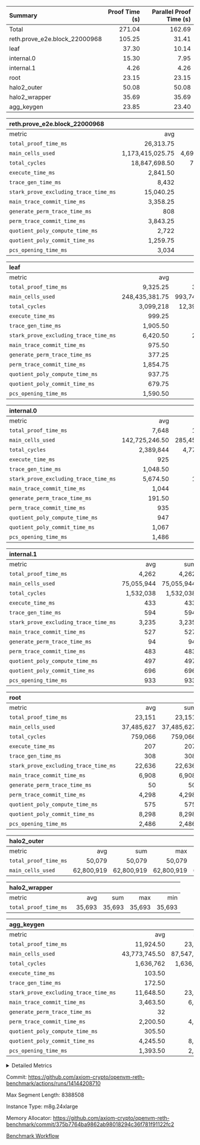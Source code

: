 | Summary | Proof Time (s) | Parallel Proof Time (s) |
|:---|---:|---:|
| Total |  271.04 |  162.69 |
| reth.prove_e2e.block_22000968 |  105.25 |  31.41 |
| leaf |  37.30 |  10.14 |
| internal.0 |  15.30 |  7.95 |
| internal.1 |  4.26 |  4.26 |
| root |  23.15 |  23.15 |
| halo2_outer |  50.08 |  50.08 |
| halo2_wrapper |  35.69 |  35.69 |
| agg_keygen |  23.85 |  23.40 |


| reth.prove_e2e.block_22000968 |||||
|:---|---:|---:|---:|---:|
|metric|avg|sum|max|min|
| `total_proof_time_ms ` |  26,313.75 |  105,255 |  31,414 |  20,748 |
| `main_cells_used     ` |  1,173,415,025.75 |  4,693,660,103 |  1,497,670,886 |  995,245,427 |
| `total_cycles        ` |  18,847,698.50 |  75,390,794 |  22,562,390 |  10,008,242 |
| `execute_time_ms     ` |  2,841.50 |  11,366 |  4,120 |  1,526 |
| `trace_gen_time_ms   ` |  8,432 |  33,728 |  9,633 |  5,927 |
| `stark_prove_excluding_trace_time_ms` |  15,040.25 |  60,161 |  17,661 |  13,295 |
| `main_trace_commit_time_ms` |  3,358.25 |  13,433 |  3,877 |  2,849 |
| `generate_perm_trace_time_ms` |  808 |  3,232 |  956 |  553 |
| `perm_trace_commit_time_ms` |  3,843.25 |  15,373 |  4,643 |  2,772 |
| `quotient_poly_compute_time_ms` |  2,722 |  10,888 |  3,275 |  2,102 |
| `quotient_poly_commit_time_ms` |  1,259.75 |  5,039 |  1,435 |  854 |
| `pcs_opening_time_ms ` |  3,034 |  12,136 |  3,494 |  2,109 |

| leaf |||||
|:---|---:|---:|---:|---:|
|metric|avg|sum|max|min|
| `total_proof_time_ms ` |  9,325.25 |  37,301 |  10,141 |  7,213 |
| `main_cells_used     ` |  248,435,381.75 |  993,741,527 |  275,239,808 |  192,471,892 |
| `total_cycles        ` |  3,099,218 |  12,396,872 |  3,379,740 |  2,560,853 |
| `execute_time_ms     ` |  999.25 |  3,997 |  1,091 |  820 |
| `trace_gen_time_ms   ` |  1,905.50 |  7,622 |  2,099 |  1,560 |
| `stark_prove_excluding_trace_time_ms` |  6,420.50 |  25,682 |  6,983 |  4,833 |
| `main_trace_commit_time_ms` |  975.50 |  3,902 |  1,051 |  766 |
| `generate_perm_trace_time_ms` |  377.25 |  1,509 |  413 |  281 |
| `perm_trace_commit_time_ms` |  1,854.75 |  7,419 |  2,027 |  1,364 |
| `quotient_poly_compute_time_ms` |  937.75 |  3,751 |  1,017 |  720 |
| `quotient_poly_commit_time_ms` |  679.75 |  2,719 |  741 |  509 |
| `pcs_opening_time_ms ` |  1,590.50 |  6,362 |  1,738 |  1,189 |

| internal.0 |||||
|:---|---:|---:|---:|---:|
|metric|avg|sum|max|min|
| `total_proof_time_ms ` |  7,648 |  15,296 |  7,950 |  7,346 |
| `main_cells_used     ` |  142,725,246.50 |  285,450,493 |  143,363,735 |  142,086,758 |
| `total_cycles        ` |  2,389,844 |  4,779,688 |  2,397,819 |  2,381,869 |
| `execute_time_ms     ` |  925 |  1,850 |  936 |  914 |
| `trace_gen_time_ms   ` |  1,048.50 |  2,097 |  1,050 |  1,047 |
| `stark_prove_excluding_trace_time_ms` |  5,674.50 |  11,349 |  5,967 |  5,382 |
| `main_trace_commit_time_ms` |  1,044 |  2,088 |  1,146 |  942 |
| `generate_perm_trace_time_ms` |  191.50 |  383 |  207 |  176 |
| `perm_trace_commit_time_ms` |  935 |  1,870 |  991 |  879 |
| `quotient_poly_compute_time_ms` |  947 |  1,894 |  1,016 |  878 |
| `quotient_poly_commit_time_ms` |  1,067 |  2,134 |  1,107 |  1,027 |
| `pcs_opening_time_ms ` |  1,486 |  2,972 |  1,496 |  1,476 |

| internal.1 |||||
|:---|---:|---:|---:|---:|
|metric|avg|sum|max|min|
| `total_proof_time_ms ` |  4,262 |  4,262 |  4,262 |  4,262 |
| `main_cells_used     ` |  75,055,944 |  75,055,944 |  75,055,944 |  75,055,944 |
| `total_cycles        ` |  1,532,038 |  1,532,038 |  1,532,038 |  1,532,038 |
| `execute_time_ms     ` |  433 |  433 |  433 |  433 |
| `trace_gen_time_ms   ` |  594 |  594 |  594 |  594 |
| `stark_prove_excluding_trace_time_ms` |  3,235 |  3,235 |  3,235 |  3,235 |
| `main_trace_commit_time_ms` |  527 |  527 |  527 |  527 |
| `generate_perm_trace_time_ms` |  94 |  94 |  94 |  94 |
| `perm_trace_commit_time_ms` |  483 |  483 |  483 |  483 |
| `quotient_poly_compute_time_ms` |  497 |  497 |  497 |  497 |
| `quotient_poly_commit_time_ms` |  696 |  696 |  696 |  696 |
| `pcs_opening_time_ms ` |  933 |  933 |  933 |  933 |

| root |||||
|:---|---:|---:|---:|---:|
|metric|avg|sum|max|min|
| `total_proof_time_ms ` |  23,151 |  23,151 |  23,151 |  23,151 |
| `main_cells_used     ` |  37,485,627 |  37,485,627 |  37,485,627 |  37,485,627 |
| `total_cycles        ` |  759,066 |  759,066 |  759,066 |  759,066 |
| `execute_time_ms     ` |  207 |  207 |  207 |  207 |
| `trace_gen_time_ms   ` |  308 |  308 |  308 |  308 |
| `stark_prove_excluding_trace_time_ms` |  22,636 |  22,636 |  22,636 |  22,636 |
| `main_trace_commit_time_ms` |  6,908 |  6,908 |  6,908 |  6,908 |
| `generate_perm_trace_time_ms` |  50 |  50 |  50 |  50 |
| `perm_trace_commit_time_ms` |  4,298 |  4,298 |  4,298 |  4,298 |
| `quotient_poly_compute_time_ms` |  575 |  575 |  575 |  575 |
| `quotient_poly_commit_time_ms` |  8,298 |  8,298 |  8,298 |  8,298 |
| `pcs_opening_time_ms ` |  2,486 |  2,486 |  2,486 |  2,486 |

| halo2_outer |||||
|:---|---:|---:|---:|---:|
|metric|avg|sum|max|min|
| `total_proof_time_ms ` |  50,079 |  50,079 |  50,079 |  50,079 |
| `main_cells_used     ` |  62,800,919 |  62,800,919 |  62,800,919 |  62,800,919 |

| halo2_wrapper |||||
|:---|---:|---:|---:|---:|
|metric|avg|sum|max|min|
| `total_proof_time_ms ` |  35,693 |  35,693 |  35,693 |  35,693 |

| agg_keygen |||||
|:---|---:|---:|---:|---:|
|metric|avg|sum|max|min|
| `total_proof_time_ms ` |  11,924.50 |  23,849 |  23,400 |  449 |
| `main_cells_used     ` |  43,773,745.50 |  87,547,491 |  86,881,575 |  665,916 |
| `total_cycles        ` |  1,636,762 |  1,636,762 |  1,636,762 |  1,636,762 |
| `execute_time_ms     ` |  103.50 |  207 |  207 |  0 |
| `trace_gen_time_ms   ` |  172.50 |  345 |  318 |  27 |
| `stark_prove_excluding_trace_time_ms` |  11,648.50 |  23,297 |  22,875 |  422 |
| `main_trace_commit_time_ms` |  3,463.50 |  6,927 |  6,876 |  51 |
| `generate_perm_trace_time_ms` |  32 |  64 |  51 |  13 |
| `perm_trace_commit_time_ms` |  2,200.50 |  4,401 |  4,352 |  49 |
| `quotient_poly_compute_time_ms` |  305.50 |  611 |  581 |  30 |
| `quotient_poly_commit_time_ms` |  4,245.50 |  8,491 |  8,428 |  63 |
| `pcs_opening_time_ms ` |  1,393.50 |  2,787 |  2,574 |  213 |



<details>
<summary>Detailed Metrics</summary>

| air_name | block_number | quotient_deg | interactions | constraints |
| --- | --- | --- | --- | --- |
| AccessAdapterAir<16> | 22000968 | 2 | 5 | 12 | 
| AccessAdapterAir<2> | 22000968 | 2 | 5 | 12 | 
| AccessAdapterAir<32> | 22000968 | 2 | 5 | 12 | 
| AccessAdapterAir<4> | 22000968 | 2 | 5 | 12 | 
| AccessAdapterAir<8> | 22000968 | 2 | 5 | 12 | 
| BitwiseOperationLookupAir<8> | 22000968 | 2 | 2 | 4 | 
| KeccakVmAir | 22000968 | 2 | 321 | 4,513 | 
| MemoryMerkleAir<8> | 22000968 | 2 | 4 | 39 | 
| PersistentBoundaryAir<8> | 22000968 | 2 | 3 | 7 | 
| PhantomAir | 22000968 | 2 | 3 | 5 | 
| Poseidon2PeripheryAir<BabyBearParameters>, 1> | 22000968 | 2 | 1 | 286 | 
| ProgramAir | 22000968 | 1 | 1 | 4 | 
| RangeTupleCheckerAir<2> | 22000968 | 1 | 1 | 4 | 
| Rv32HintStoreAir | 22000968 | 2 | 18 | 28 | 
| Sha256VmAir | 22000968 | 2 | 50 | 663 | 
| VariableRangeCheckerAir | 22000968 | 1 | 1 | 4 | 
| VmAirWrapper<Rv32BaseAluAdapterAir, BaseAluCoreAir<4, 8> | 22000968 | 2 | 20 | 37 | 
| VmAirWrapper<Rv32BaseAluAdapterAir, LessThanCoreAir<4, 8> | 22000968 | 2 | 18 | 40 | 
| VmAirWrapper<Rv32BaseAluAdapterAir, ShiftCoreAir<4, 8> | 22000968 | 2 | 24 | 91 | 
| VmAirWrapper<Rv32BranchAdapterAir, BranchEqualCoreAir<4> | 22000968 | 2 | 11 | 20 | 
| VmAirWrapper<Rv32BranchAdapterAir, BranchLessThanCoreAir<4, 8> | 22000968 | 2 | 13 | 35 | 
| VmAirWrapper<Rv32CondRdWriteAdapterAir, Rv32JalLuiCoreAir> | 22000968 | 2 | 10 | 18 | 
| VmAirWrapper<Rv32HeapAdapterAir<2, 32, 32>, BaseAluCoreAir<32, 8> | 22000968 | 2 | 61 | 126 | 
| VmAirWrapper<Rv32HeapAdapterAir<2, 32, 32>, LessThanCoreAir<32, 8> | 22000968 | 2 | 31 | 129 | 
| VmAirWrapper<Rv32HeapAdapterAir<2, 32, 32>, MultiplicationCoreAir<32, 8> | 22000968 | 2 | 61 | 57 | 
| VmAirWrapper<Rv32HeapAdapterAir<2, 32, 32>, ShiftCoreAir<32, 8> | 22000968 | 2 | 79 | 2,161 | 
| VmAirWrapper<Rv32HeapBranchAdapterAir<2, 32>, BranchEqualCoreAir<32> | 22000968 | 2 | 20 | 55 | 
| VmAirWrapper<Rv32HeapBranchAdapterAir<2, 32>, BranchLessThanCoreAir<32, 8> | 22000968 | 2 | 22 | 126 | 
| VmAirWrapper<Rv32IsEqualModAdapterAir<2, 1, 32, 32>, ModularIsEqualCoreAir<32, 4, 8> | 22000968 | 2 | 25 | 225 | 
| VmAirWrapper<Rv32IsEqualModAdapterAir<2, 3, 16, 48>, ModularIsEqualCoreAir<48, 4, 8> | 22000968 | 2 | 41 | 333 | 
| VmAirWrapper<Rv32JalrAdapterAir, Rv32JalrCoreAir> | 22000968 | 2 | 16 | 20 | 
| VmAirWrapper<Rv32LoadStoreAdapterAir, LoadSignExtendCoreAir<4, 8> | 22000968 | 2 | 18 | 33 | 
| VmAirWrapper<Rv32LoadStoreAdapterAir, LoadStoreCoreAir<4> | 22000968 | 2 | 17 | 40 | 
| VmAirWrapper<Rv32MultAdapterAir, DivRemCoreAir<4, 8> | 22000968 | 2 | 25 | 84 | 
| VmAirWrapper<Rv32MultAdapterAir, MulHCoreAir<4, 8> | 22000968 | 2 | 24 | 31 | 
| VmAirWrapper<Rv32MultAdapterAir, MultiplicationCoreAir<4, 8> | 22000968 | 2 | 19 | 19 | 
| VmAirWrapper<Rv32RdWriteAdapterAir, Rv32AuipcCoreAir> | 22000968 | 2 | 12 | 14 | 
| VmAirWrapper<Rv32VecHeapAdapterAir<1, 2, 2, 32, 32>, FieldExpressionCoreAir> | 22000968 | 2 | 415 | 480 | 
| VmAirWrapper<Rv32VecHeapAdapterAir<1, 6, 6, 16, 16>, FieldExpressionCoreAir> | 22000968 | 2 | 832 | 921 | 
| VmAirWrapper<Rv32VecHeapAdapterAir<2, 1, 1, 32, 32>, FieldExpressionCoreAir> | 22000968 | 2 | 158 | 190 | 
| VmAirWrapper<Rv32VecHeapAdapterAir<2, 2, 2, 32, 32>, FieldExpressionCoreAir> | 22000968 | 2 | 428 | 457 | 
| VmAirWrapper<Rv32VecHeapAdapterAir<2, 3, 3, 16, 16>, FieldExpressionCoreAir> | 22000968 | 2 | 246 | 288 | 
| VmAirWrapper<Rv32VecHeapAdapterAir<2, 6, 6, 16, 16>, FieldExpressionCoreAir> | 22000968 | 2 | 668 | 701 | 
| VmConnectorAir | 22000968 | 2 | 5 | 11 | 

| block_number | execute_time_ms |
| --- | --- |
| 22000968 | 214 | 

| group | air_name | block_number | rows | quotient_deg | prep_cols | perm_cols | main_cols | interactions | constraints | cells |
| --- | --- | --- | --- | --- | --- | --- | --- | --- | --- | --- |
| agg_keygen | AccessAdapterAir<16> | 22000968 |  | 2 |  |  |  | 5 | 12 |  | 
| agg_keygen | AccessAdapterAir<2> | 22000968 | 524,288 | 8 |  | 16 | 11 | 5 | 12 | 14,155,776 | 
| agg_keygen | AccessAdapterAir<32> | 22000968 |  | 2 |  |  |  | 5 | 12 |  | 
| agg_keygen | AccessAdapterAir<4> | 22000968 | 262,144 | 8 |  | 16 | 13 | 5 | 12 | 7,602,176 | 
| agg_keygen | AccessAdapterAir<8> | 22000968 | 8,192 | 8 |  | 16 | 17 | 5 | 12 | 270,336 | 
| agg_keygen | BitwiseOperationLookupAir<8> | 22000968 |  | 2 |  |  |  | 2 | 4 |  | 
| agg_keygen | FriReducedOpeningAir | 22000968 | 524,288 | 8 |  | 84 | 27 | 39 | 71 | 58,195,968 | 
| agg_keygen | JalRangeCheckAir | 22000968 | 65,536 | 8 |  | 28 | 12 | 9 | 14 | 2,621,440 | 
| agg_keygen | MemoryMerkleAir<8> | 22000968 |  | 2 |  |  |  | 4 | 39 |  | 
| agg_keygen | NativePoseidon2Air<BabyBearParameters>, 1> | 22000968 | 65,536 | 8 |  | 312 | 398 | 136 | 572 | 46,530,560 | 
| agg_keygen | PersistentBoundaryAir<8> | 22000968 |  | 2 |  |  |  | 3 | 7 |  | 
| agg_keygen | PhantomAir | 22000968 | 32,768 | 4 |  | 12 | 6 | 3 | 5 | 589,824 | 
| agg_keygen | Poseidon2PeripheryAir<BabyBearParameters>, 1> | 22000968 |  | 2 |  |  |  | 1 | 286 |  | 
| agg_keygen | ProgramAir | 22000968 | 131,072 | 1 |  | 8 | 10 | 1 | 4 | 2,359,296 | 
| agg_keygen | RangeTupleCheckerAir<2> | 22000968 |  | 1 |  |  |  | 1 | 4 |  | 
| agg_keygen | Rv32HintStoreAir | 22000968 |  | 2 |  |  |  | 18 | 28 |  | 
| agg_keygen | VariableRangeCheckerAir | 22000968 | 262,144 | 1 | 2 | 8 | 1 | 1 | 4 | 2,359,296 | 
| agg_keygen | VmAirWrapper<AluNativeAdapterAir, FieldArithmeticCoreAir> | 22000968 | 1,048,576 | 8 |  | 36 | 29 | 15 | 27 | 68,157,440 | 
| agg_keygen | VmAirWrapper<BranchNativeAdapterAir, BranchEqualCoreAir<1> | 22000968 | 262,144 | 8 |  | 28 | 23 | 11 | 25 | 13,369,344 | 
| agg_keygen | VmAirWrapper<NativeAdapterAir<2, 0>, PublicValuesCoreAir> | 22000968 | 64 | 8 |  | 28 | 27 | 11 | 30 | 3,520 | 
| agg_keygen | VmAirWrapper<NativeLoadStoreAdapterAir<1>, NativeLoadStoreCoreAir<1> | 22000968 | 524,288 | 8 |  | 40 | 21 | 15 | 20 | 31,981,568 | 
| agg_keygen | VmAirWrapper<NativeLoadStoreAdapterAir<4>, NativeLoadStoreCoreAir<4> | 22000968 | 131,072 | 8 |  | 40 | 27 | 15 | 20 | 8,781,824 | 
| agg_keygen | VmAirWrapper<NativeVectorizedAdapterAir<4>, FieldExtensionCoreAir> | 22000968 | 131,072 | 8 |  | 36 | 38 | 15 | 27 | 9,699,328 | 
| agg_keygen | VmAirWrapper<Rv32BaseAluAdapterAir, BaseAluCoreAir<4, 8> | 22000968 |  | 2 |  |  |  | 20 | 37 |  | 
| agg_keygen | VmAirWrapper<Rv32BaseAluAdapterAir, LessThanCoreAir<4, 8> | 22000968 |  | 2 |  |  |  | 18 | 40 |  | 
| agg_keygen | VmAirWrapper<Rv32BaseAluAdapterAir, ShiftCoreAir<4, 8> | 22000968 |  | 2 |  |  |  | 24 | 91 |  | 
| agg_keygen | VmAirWrapper<Rv32BranchAdapterAir, BranchEqualCoreAir<4> | 22000968 |  | 2 |  |  |  | 11 | 20 |  | 
| agg_keygen | VmAirWrapper<Rv32BranchAdapterAir, BranchLessThanCoreAir<4, 8> | 22000968 |  | 2 |  |  |  | 13 | 35 |  | 
| agg_keygen | VmAirWrapper<Rv32CondRdWriteAdapterAir, Rv32JalLuiCoreAir> | 22000968 |  | 2 |  |  |  | 10 | 18 |  | 
| agg_keygen | VmAirWrapper<Rv32JalrAdapterAir, Rv32JalrCoreAir> | 22000968 |  | 2 |  |  |  | 16 | 20 |  | 
| agg_keygen | VmAirWrapper<Rv32LoadStoreAdapterAir, LoadSignExtendCoreAir<4, 8> | 22000968 |  | 2 |  |  |  | 18 | 33 |  | 
| agg_keygen | VmAirWrapper<Rv32LoadStoreAdapterAir, LoadStoreCoreAir<4> | 22000968 |  | 2 |  |  |  | 17 | 40 |  | 
| agg_keygen | VmAirWrapper<Rv32MultAdapterAir, DivRemCoreAir<4, 8> | 22000968 |  | 2 |  |  |  | 25 | 84 |  | 
| agg_keygen | VmAirWrapper<Rv32MultAdapterAir, MulHCoreAir<4, 8> | 22000968 |  | 2 |  |  |  | 24 | 31 |  | 
| agg_keygen | VmAirWrapper<Rv32MultAdapterAir, MultiplicationCoreAir<4, 8> | 22000968 |  | 2 |  |  |  | 19 | 19 |  | 
| agg_keygen | VmAirWrapper<Rv32RdWriteAdapterAir, Rv32AuipcCoreAir> | 22000968 |  | 2 |  |  |  | 12 | 14 |  | 
| agg_keygen | VmConnectorAir | 22000968 | 2 | 8 | 1 | 16 | 5 | 5 | 11 | 42 | 
| agg_keygen | VolatileBoundaryAir | 22000968 | 131,072 | 8 |  | 20 | 12 | 7 | 19 | 4,194,304 | 

| group | air_name | block_number | idx | rows | prep_cols | perm_cols | main_cols | cells |
| --- | --- | --- | --- | --- | --- | --- | --- | --- |
| internal.0 | AccessAdapterAir<2> | 22000968 | 0 | 1,048,576 |  | 12 | 11 | 24,117,248 | 
| internal.0 | AccessAdapterAir<2> | 22000968 | 1 | 524,288 |  | 12 | 11 | 12,058,624 | 
| internal.0 | AccessAdapterAir<4> | 22000968 | 0 | 262,144 |  | 12 | 13 | 6,553,600 | 
| internal.0 | AccessAdapterAir<4> | 22000968 | 1 | 262,144 |  | 12 | 13 | 6,553,600 | 
| internal.0 | AccessAdapterAir<8> | 22000968 | 0 | 8,192 |  | 12 | 17 | 237,568 | 
| internal.0 | AccessAdapterAir<8> | 22000968 | 1 | 8,192 |  | 12 | 17 | 237,568 | 
| internal.0 | FriReducedOpeningAir | 22000968 | 0 | 1,048,576 |  | 44 | 27 | 74,448,896 | 
| internal.0 | FriReducedOpeningAir | 22000968 | 1 | 1,048,576 |  | 44 | 27 | 74,448,896 | 
| internal.0 | JalRangeCheckAir | 22000968 | 0 | 131,072 |  | 16 | 12 | 3,670,016 | 
| internal.0 | JalRangeCheckAir | 22000968 | 1 | 131,072 |  | 16 | 12 | 3,670,016 | 
| internal.0 | NativePoseidon2Air<BabyBearParameters>, 1> | 22000968 | 0 | 262,144 |  | 160 | 398 | 146,276,352 | 
| internal.0 | NativePoseidon2Air<BabyBearParameters>, 1> | 22000968 | 1 | 131,072 |  | 160 | 398 | 73,138,176 | 
| internal.0 | PhantomAir | 22000968 | 0 | 65,536 |  | 8 | 6 | 917,504 | 
| internal.0 | PhantomAir | 22000968 | 1 | 65,536 |  | 8 | 6 | 917,504 | 
| internal.0 | ProgramAir | 22000968 | 0 | 131,072 |  | 8 | 10 | 2,359,296 | 
| internal.0 | ProgramAir | 22000968 | 1 | 131,072 |  | 8 | 10 | 2,359,296 | 
| internal.0 | VariableRangeCheckerAir | 22000968 | 0 | 262,144 | 2 | 8 | 1 | 2,359,296 | 
| internal.0 | VariableRangeCheckerAir | 22000968 | 1 | 262,144 | 2 | 8 | 1 | 2,359,296 | 
| internal.0 | VmAirWrapper<AluNativeAdapterAir, FieldArithmeticCoreAir> | 22000968 | 0 | 2,097,152 |  | 20 | 29 | 102,760,448 | 
| internal.0 | VmAirWrapper<AluNativeAdapterAir, FieldArithmeticCoreAir> | 22000968 | 1 | 2,097,152 |  | 20 | 29 | 102,760,448 | 
| internal.0 | VmAirWrapper<BranchNativeAdapterAir, BranchEqualCoreAir<1> | 22000968 | 0 | 262,144 |  | 16 | 23 | 10,223,616 | 
| internal.0 | VmAirWrapper<BranchNativeAdapterAir, BranchEqualCoreAir<1> | 22000968 | 1 | 262,144 |  | 16 | 23 | 10,223,616 | 
| internal.0 | VmAirWrapper<NativeAdapterAir<2, 0>, PublicValuesCoreAir> | 22000968 | 0 | 64 |  | 16 | 23 | 2,496 | 
| internal.0 | VmAirWrapper<NativeAdapterAir<2, 0>, PublicValuesCoreAir> | 22000968 | 1 | 64 |  | 16 | 23 | 2,496 | 
| internal.0 | VmAirWrapper<NativeLoadStoreAdapterAir<1>, NativeLoadStoreCoreAir<1> | 22000968 | 0 | 524,288 |  | 24 | 21 | 23,592,960 | 
| internal.0 | VmAirWrapper<NativeLoadStoreAdapterAir<1>, NativeLoadStoreCoreAir<1> | 22000968 | 1 | 524,288 |  | 24 | 21 | 23,592,960 | 
| internal.0 | VmAirWrapper<NativeLoadStoreAdapterAir<4>, NativeLoadStoreCoreAir<4> | 22000968 | 0 | 262,144 |  | 24 | 27 | 13,369,344 | 
| internal.0 | VmAirWrapper<NativeLoadStoreAdapterAir<4>, NativeLoadStoreCoreAir<4> | 22000968 | 1 | 262,144 |  | 24 | 27 | 13,369,344 | 
| internal.0 | VmAirWrapper<NativeVectorizedAdapterAir<4>, FieldExtensionCoreAir> | 22000968 | 0 | 262,144 |  | 20 | 38 | 15,204,352 | 
| internal.0 | VmAirWrapper<NativeVectorizedAdapterAir<4>, FieldExtensionCoreAir> | 22000968 | 1 | 262,144 |  | 20 | 38 | 15,204,352 | 
| internal.0 | VmConnectorAir | 22000968 | 0 | 2 | 1 | 12 | 5 | 34 | 
| internal.0 | VmConnectorAir | 22000968 | 1 | 2 | 1 | 12 | 5 | 34 | 
| internal.0 | VolatileBoundaryAir | 22000968 | 0 | 262,144 |  | 12 | 12 | 6,291,456 | 
| internal.0 | VolatileBoundaryAir | 22000968 | 1 | 262,144 |  | 12 | 12 | 6,291,456 | 
| internal.1 | AccessAdapterAir<2> | 22000968 | 2 | 524,288 |  | 12 | 11 | 12,058,624 | 
| internal.1 | AccessAdapterAir<4> | 22000968 | 2 | 262,144 |  | 12 | 13 | 6,553,600 | 
| internal.1 | AccessAdapterAir<8> | 22000968 | 2 | 8,192 |  | 12 | 17 | 237,568 | 
| internal.1 | FriReducedOpeningAir | 22000968 | 2 | 262,144 |  | 44 | 27 | 18,612,224 | 
| internal.1 | JalRangeCheckAir | 22000968 | 2 | 65,536 |  | 16 | 12 | 1,835,008 | 
| internal.1 | NativePoseidon2Air<BabyBearParameters>, 1> | 22000968 | 2 | 65,536 |  | 160 | 398 | 36,569,088 | 
| internal.1 | PhantomAir | 22000968 | 2 | 16,384 |  | 8 | 6 | 229,376 | 
| internal.1 | ProgramAir | 22000968 | 2 | 131,072 |  | 8 | 10 | 2,359,296 | 
| internal.1 | VariableRangeCheckerAir | 22000968 | 2 | 262,144 | 2 | 8 | 1 | 2,359,296 | 
| internal.1 | VmAirWrapper<AluNativeAdapterAir, FieldArithmeticCoreAir> | 22000968 | 2 | 1,048,576 |  | 20 | 29 | 51,380,224 | 
| internal.1 | VmAirWrapper<BranchNativeAdapterAir, BranchEqualCoreAir<1> | 22000968 | 2 | 262,144 |  | 16 | 23 | 10,223,616 | 
| internal.1 | VmAirWrapper<NativeAdapterAir<2, 0>, PublicValuesCoreAir> | 22000968 | 2 | 64 |  | 16 | 23 | 2,496 | 
| internal.1 | VmAirWrapper<NativeLoadStoreAdapterAir<1>, NativeLoadStoreCoreAir<1> | 22000968 | 2 | 524,288 |  | 24 | 21 | 23,592,960 | 
| internal.1 | VmAirWrapper<NativeLoadStoreAdapterAir<4>, NativeLoadStoreCoreAir<4> | 22000968 | 2 | 131,072 |  | 24 | 27 | 6,684,672 | 
| internal.1 | VmAirWrapper<NativeVectorizedAdapterAir<4>, FieldExtensionCoreAir> | 22000968 | 2 | 131,072 |  | 20 | 38 | 7,602,176 | 
| internal.1 | VmConnectorAir | 22000968 | 2 | 2 | 1 | 12 | 5 | 34 | 
| internal.1 | VolatileBoundaryAir | 22000968 | 2 | 131,072 |  | 12 | 12 | 3,145,728 | 
| leaf | AccessAdapterAir<2> | 22000968 | 0 | 2,097,152 |  | 16 | 11 | 56,623,104 | 
| leaf | AccessAdapterAir<2> | 22000968 | 1 | 2,097,152 |  | 16 | 11 | 56,623,104 | 
| leaf | AccessAdapterAir<2> | 22000968 | 2 | 2,097,152 |  | 16 | 11 | 56,623,104 | 
| leaf | AccessAdapterAir<2> | 22000968 | 3 | 1,048,576 |  | 16 | 11 | 28,311,552 | 
| leaf | AccessAdapterAir<4> | 22000968 | 0 | 1,048,576 |  | 16 | 13 | 30,408,704 | 
| leaf | AccessAdapterAir<4> | 22000968 | 1 | 1,048,576 |  | 16 | 13 | 30,408,704 | 
| leaf | AccessAdapterAir<4> | 22000968 | 2 | 1,048,576 |  | 16 | 13 | 30,408,704 | 
| leaf | AccessAdapterAir<4> | 22000968 | 3 | 524,288 |  | 16 | 13 | 15,204,352 | 
| leaf | AccessAdapterAir<8> | 22000968 | 0 | 32,768 |  | 16 | 17 | 1,081,344 | 
| leaf | AccessAdapterAir<8> | 22000968 | 1 | 32,768 |  | 16 | 17 | 1,081,344 | 
| leaf | AccessAdapterAir<8> | 22000968 | 2 | 32,768 |  | 16 | 17 | 1,081,344 | 
| leaf | AccessAdapterAir<8> | 22000968 | 3 | 16,384 |  | 16 | 17 | 540,672 | 
| leaf | FriReducedOpeningAir | 22000968 | 0 | 4,194,304 |  | 84 | 27 | 465,567,744 | 
| leaf | FriReducedOpeningAir | 22000968 | 1 | 4,194,304 |  | 84 | 27 | 465,567,744 | 
| leaf | FriReducedOpeningAir | 22000968 | 2 | 4,194,304 |  | 84 | 27 | 465,567,744 | 
| leaf | FriReducedOpeningAir | 22000968 | 3 | 2,097,152 |  | 84 | 27 | 232,783,872 | 
| leaf | JalRangeCheckAir | 22000968 | 0 | 65,536 |  | 28 | 12 | 2,621,440 | 
| leaf | JalRangeCheckAir | 22000968 | 1 | 65,536 |  | 28 | 12 | 2,621,440 | 
| leaf | JalRangeCheckAir | 22000968 | 2 | 65,536 |  | 28 | 12 | 2,621,440 | 
| leaf | JalRangeCheckAir | 22000968 | 3 | 65,536 |  | 28 | 12 | 2,621,440 | 
| leaf | NativePoseidon2Air<BabyBearParameters>, 1> | 22000968 | 0 | 262,144 |  | 312 | 398 | 186,122,240 | 
| leaf | NativePoseidon2Air<BabyBearParameters>, 1> | 22000968 | 1 | 262,144 |  | 312 | 398 | 186,122,240 | 
| leaf | NativePoseidon2Air<BabyBearParameters>, 1> | 22000968 | 2 | 262,144 |  | 312 | 398 | 186,122,240 | 
| leaf | NativePoseidon2Air<BabyBearParameters>, 1> | 22000968 | 3 | 262,144 |  | 312 | 398 | 186,122,240 | 
| leaf | PhantomAir | 22000968 | 0 | 32,768 |  | 12 | 6 | 589,824 | 
| leaf | PhantomAir | 22000968 | 1 | 32,768 |  | 12 | 6 | 589,824 | 
| leaf | PhantomAir | 22000968 | 2 | 32,768 |  | 12 | 6 | 589,824 | 
| leaf | PhantomAir | 22000968 | 3 | 32,768 |  | 12 | 6 | 589,824 | 
| leaf | ProgramAir | 22000968 | 0 | 2,097,152 |  | 8 | 10 | 37,748,736 | 
| leaf | ProgramAir | 22000968 | 1 | 2,097,152 |  | 8 | 10 | 37,748,736 | 
| leaf | ProgramAir | 22000968 | 2 | 2,097,152 |  | 8 | 10 | 37,748,736 | 
| leaf | ProgramAir | 22000968 | 3 | 2,097,152 |  | 8 | 10 | 37,748,736 | 
| leaf | VariableRangeCheckerAir | 22000968 | 0 | 262,144 | 2 | 8 | 1 | 2,359,296 | 
| leaf | VariableRangeCheckerAir | 22000968 | 1 | 262,144 | 2 | 8 | 1 | 2,359,296 | 
| leaf | VariableRangeCheckerAir | 22000968 | 2 | 262,144 | 2 | 8 | 1 | 2,359,296 | 
| leaf | VariableRangeCheckerAir | 22000968 | 3 | 262,144 | 2 | 8 | 1 | 2,359,296 | 
| leaf | VmAirWrapper<AluNativeAdapterAir, FieldArithmeticCoreAir> | 22000968 | 0 | 2,097,152 |  | 36 | 29 | 136,314,880 | 
| leaf | VmAirWrapper<AluNativeAdapterAir, FieldArithmeticCoreAir> | 22000968 | 1 | 2,097,152 |  | 36 | 29 | 136,314,880 | 
| leaf | VmAirWrapper<AluNativeAdapterAir, FieldArithmeticCoreAir> | 22000968 | 2 | 2,097,152 |  | 36 | 29 | 136,314,880 | 
| leaf | VmAirWrapper<AluNativeAdapterAir, FieldArithmeticCoreAir> | 22000968 | 3 | 2,097,152 |  | 36 | 29 | 136,314,880 | 
| leaf | VmAirWrapper<BranchNativeAdapterAir, BranchEqualCoreAir<1> | 22000968 | 0 | 524,288 |  | 28 | 23 | 26,738,688 | 
| leaf | VmAirWrapper<BranchNativeAdapterAir, BranchEqualCoreAir<1> | 22000968 | 1 | 524,288 |  | 28 | 23 | 26,738,688 | 
| leaf | VmAirWrapper<BranchNativeAdapterAir, BranchEqualCoreAir<1> | 22000968 | 2 | 524,288 |  | 28 | 23 | 26,738,688 | 
| leaf | VmAirWrapper<BranchNativeAdapterAir, BranchEqualCoreAir<1> | 22000968 | 3 | 524,288 |  | 28 | 23 | 26,738,688 | 
| leaf | VmAirWrapper<NativeAdapterAir<2, 0>, PublicValuesCoreAir> | 22000968 | 0 | 64 |  | 28 | 27 | 3,520 | 
| leaf | VmAirWrapper<NativeAdapterAir<2, 0>, PublicValuesCoreAir> | 22000968 | 1 | 64 |  | 28 | 27 | 3,520 | 
| leaf | VmAirWrapper<NativeAdapterAir<2, 0>, PublicValuesCoreAir> | 22000968 | 2 | 64 |  | 28 | 27 | 3,520 | 
| leaf | VmAirWrapper<NativeAdapterAir<2, 0>, PublicValuesCoreAir> | 22000968 | 3 | 64 |  | 28 | 27 | 3,520 | 
| leaf | VmAirWrapper<NativeLoadStoreAdapterAir<1>, NativeLoadStoreCoreAir<1> | 22000968 | 0 | 1,048,576 |  | 40 | 21 | 63,963,136 | 
| leaf | VmAirWrapper<NativeLoadStoreAdapterAir<1>, NativeLoadStoreCoreAir<1> | 22000968 | 1 | 1,048,576 |  | 40 | 21 | 63,963,136 | 
| leaf | VmAirWrapper<NativeLoadStoreAdapterAir<1>, NativeLoadStoreCoreAir<1> | 22000968 | 2 | 1,048,576 |  | 40 | 21 | 63,963,136 | 
| leaf | VmAirWrapper<NativeLoadStoreAdapterAir<1>, NativeLoadStoreCoreAir<1> | 22000968 | 3 | 1,048,576 |  | 40 | 21 | 63,963,136 | 
| leaf | VmAirWrapper<NativeLoadStoreAdapterAir<4>, NativeLoadStoreCoreAir<4> | 22000968 | 0 | 262,144 |  | 40 | 27 | 17,563,648 | 
| leaf | VmAirWrapper<NativeLoadStoreAdapterAir<4>, NativeLoadStoreCoreAir<4> | 22000968 | 1 | 262,144 |  | 40 | 27 | 17,563,648 | 
| leaf | VmAirWrapper<NativeLoadStoreAdapterAir<4>, NativeLoadStoreCoreAir<4> | 22000968 | 2 | 262,144 |  | 40 | 27 | 17,563,648 | 
| leaf | VmAirWrapper<NativeLoadStoreAdapterAir<4>, NativeLoadStoreCoreAir<4> | 22000968 | 3 | 131,072 |  | 40 | 27 | 8,781,824 | 
| leaf | VmAirWrapper<NativeVectorizedAdapterAir<4>, FieldExtensionCoreAir> | 22000968 | 0 | 262,144 |  | 36 | 38 | 19,398,656 | 
| leaf | VmAirWrapper<NativeVectorizedAdapterAir<4>, FieldExtensionCoreAir> | 22000968 | 1 | 524,288 |  | 36 | 38 | 38,797,312 | 
| leaf | VmAirWrapper<NativeVectorizedAdapterAir<4>, FieldExtensionCoreAir> | 22000968 | 2 | 524,288 |  | 36 | 38 | 38,797,312 | 
| leaf | VmAirWrapper<NativeVectorizedAdapterAir<4>, FieldExtensionCoreAir> | 22000968 | 3 | 262,144 |  | 36 | 38 | 19,398,656 | 
| leaf | VmConnectorAir | 22000968 | 0 | 2 | 1 | 16 | 5 | 42 | 
| leaf | VmConnectorAir | 22000968 | 1 | 2 | 1 | 16 | 5 | 42 | 
| leaf | VmConnectorAir | 22000968 | 2 | 2 | 1 | 16 | 5 | 42 | 
| leaf | VmConnectorAir | 22000968 | 3 | 2 | 1 | 16 | 5 | 42 | 
| leaf | VolatileBoundaryAir | 22000968 | 0 | 1,048,576 |  | 20 | 12 | 33,554,432 | 
| leaf | VolatileBoundaryAir | 22000968 | 1 | 1,048,576 |  | 20 | 12 | 33,554,432 | 
| leaf | VolatileBoundaryAir | 22000968 | 2 | 1,048,576 |  | 20 | 12 | 33,554,432 | 
| leaf | VolatileBoundaryAir | 22000968 | 3 | 524,288 |  | 20 | 12 | 16,777,216 | 
| root | AccessAdapterAir<2> | 22000968 | 0 | 262,144 |  | 8 | 11 | 4,980,736 | 
| root | AccessAdapterAir<4> | 22000968 | 0 | 131,072 |  | 8 | 13 | 2,752,512 | 
| root | AccessAdapterAir<8> | 22000968 | 0 | 4,096 |  | 8 | 17 | 102,400 | 
| root | FriReducedOpeningAir | 22000968 | 0 | 131,072 |  | 24 | 27 | 6,684,672 | 
| root | JalRangeCheckAir | 22000968 | 0 | 32,768 |  | 12 | 12 | 786,432 | 
| root | NativePoseidon2Air<BabyBearParameters>, 1> | 22000968 | 0 | 32,768 |  | 84 | 398 | 15,794,176 | 
| root | PhantomAir | 22000968 | 0 | 8,192 |  | 8 | 6 | 114,688 | 
| root | ProgramAir | 22000968 | 0 | 131,072 |  | 8 | 10 | 2,359,296 | 
| root | VariableRangeCheckerAir | 22000968 | 0 | 262,144 | 2 | 8 | 1 | 2,359,296 | 
| root | VmAirWrapper<AluNativeAdapterAir, FieldArithmeticCoreAir> | 22000968 | 0 | 524,288 |  | 12 | 29 | 21,495,808 | 
| root | VmAirWrapper<BranchNativeAdapterAir, BranchEqualCoreAir<1> | 22000968 | 0 | 131,072 |  | 12 | 23 | 4,587,520 | 
| root | VmAirWrapper<NativeAdapterAir<2, 0>, PublicValuesCoreAir> | 22000968 | 0 | 64 |  | 12 | 22 | 2,176 | 
| root | VmAirWrapper<NativeLoadStoreAdapterAir<1>, NativeLoadStoreCoreAir<1> | 22000968 | 0 | 262,144 |  | 16 | 21 | 9,699,328 | 
| root | VmAirWrapper<NativeLoadStoreAdapterAir<4>, NativeLoadStoreCoreAir<4> | 22000968 | 0 | 65,536 |  | 16 | 27 | 2,818,048 | 
| root | VmAirWrapper<NativeVectorizedAdapterAir<4>, FieldExtensionCoreAir> | 22000968 | 0 | 65,536 |  | 12 | 38 | 3,276,800 | 
| root | VmConnectorAir | 22000968 | 0 | 2 | 1 | 8 | 5 | 26 | 
| root | VolatileBoundaryAir | 22000968 | 0 | 131,072 |  | 8 | 12 | 2,621,440 | 

| group | air_name | block_number | segment | rows | prep_cols | perm_cols | main_cols | cells |
| --- | --- | --- | --- | --- | --- | --- | --- | --- |
| agg_keygen | AccessAdapterAir<16> | 22000968 | 0 | 1 |  | 16 | 25 | 41 | 
| agg_keygen | AccessAdapterAir<2> | 22000968 | 0 | 1 |  | 16 | 11 | 27 | 
| agg_keygen | AccessAdapterAir<32> | 22000968 | 0 | 1 |  | 16 | 41 | 57 | 
| agg_keygen | AccessAdapterAir<4> | 22000968 | 0 | 1 |  | 16 | 13 | 29 | 
| agg_keygen | AccessAdapterAir<8> | 22000968 | 0 | 1 |  | 16 | 17 | 33 | 
| agg_keygen | BitwiseOperationLookupAir<8> | 22000968 | 0 | 65,536 | 3 | 8 | 2 | 655,360 | 
| agg_keygen | MemoryMerkleAir<8> | 22000968 | 0 | 64 |  | 16 | 32 | 3,072 | 
| agg_keygen | PersistentBoundaryAir<8> | 22000968 | 0 | 1 |  | 12 | 20 | 32 | 
| agg_keygen | PhantomAir | 22000968 | 0 | 1 |  | 12 | 6 | 18 | 
| agg_keygen | Poseidon2PeripheryAir<BabyBearParameters>, 1> | 22000968 | 0 | 32 |  | 8 | 300 | 9,856 | 
| agg_keygen | ProgramAir | 22000968 | 0 | 1 |  | 8 | 10 | 18 | 
| agg_keygen | RangeTupleCheckerAir<2> | 22000968 | 0 | 524,288 | 2 | 8 | 1 | 4,718,592 | 
| agg_keygen | Rv32HintStoreAir | 22000968 | 0 | 1 |  | 44 | 32 | 76 | 
| agg_keygen | VariableRangeCheckerAir | 22000968 | 0 | 262,144 | 2 | 8 | 1 | 2,359,296 | 
| agg_keygen | VmAirWrapper<Rv32BaseAluAdapterAir, BaseAluCoreAir<4, 8> | 22000968 | 0 | 1 |  | 52 | 36 | 88 | 
| agg_keygen | VmAirWrapper<Rv32BaseAluAdapterAir, LessThanCoreAir<4, 8> | 22000968 | 0 | 1 |  | 40 | 37 | 77 | 
| agg_keygen | VmAirWrapper<Rv32BaseAluAdapterAir, ShiftCoreAir<4, 8> | 22000968 | 0 | 1 |  | 52 | 53 | 105 | 
| agg_keygen | VmAirWrapper<Rv32BranchAdapterAir, BranchEqualCoreAir<4> | 22000968 | 0 | 1 |  | 28 | 26 | 54 | 
| agg_keygen | VmAirWrapper<Rv32BranchAdapterAir, BranchLessThanCoreAir<4, 8> | 22000968 | 0 | 1 |  | 32 | 32 | 64 | 
| agg_keygen | VmAirWrapper<Rv32CondRdWriteAdapterAir, Rv32JalLuiCoreAir> | 22000968 | 0 | 1 |  | 28 | 18 | 46 | 
| agg_keygen | VmAirWrapper<Rv32JalrAdapterAir, Rv32JalrCoreAir> | 22000968 | 0 | 1 |  | 36 | 28 | 64 | 
| agg_keygen | VmAirWrapper<Rv32LoadStoreAdapterAir, LoadSignExtendCoreAir<4, 8> | 22000968 | 0 | 1 |  | 52 | 36 | 88 | 
| agg_keygen | VmAirWrapper<Rv32LoadStoreAdapterAir, LoadStoreCoreAir<4> | 22000968 | 0 | 1 |  | 52 | 41 | 93 | 
| agg_keygen | VmAirWrapper<Rv32MultAdapterAir, DivRemCoreAir<4, 8> | 22000968 | 0 | 1 |  | 72 | 59 | 131 | 
| agg_keygen | VmAirWrapper<Rv32MultAdapterAir, MulHCoreAir<4, 8> | 22000968 | 0 | 1 |  | 72 | 39 | 111 | 
| agg_keygen | VmAirWrapper<Rv32MultAdapterAir, MultiplicationCoreAir<4, 8> | 22000968 | 0 | 1 |  | 52 | 31 | 83 | 
| agg_keygen | VmAirWrapper<Rv32RdWriteAdapterAir, Rv32AuipcCoreAir> | 22000968 | 0 | 1 |  | 28 | 20 | 48 | 
| agg_keygen | VmConnectorAir | 22000968 | 0 | 2 | 1 | 16 | 5 | 42 | 
| reth.prove_e2e.block_22000968 | AccessAdapterAir<16> | 22000968 | 0 | 64 |  | 16 | 25 | 2,624 | 
| reth.prove_e2e.block_22000968 | AccessAdapterAir<16> | 22000968 | 1 | 524,288 |  | 16 | 25 | 21,495,808 | 
| reth.prove_e2e.block_22000968 | AccessAdapterAir<16> | 22000968 | 2 | 524,288 |  | 16 | 25 | 21,495,808 | 
| reth.prove_e2e.block_22000968 | AccessAdapterAir<16> | 22000968 | 3 | 16,384 |  | 16 | 25 | 671,744 | 
| reth.prove_e2e.block_22000968 | AccessAdapterAir<2> | 22000968 | 3 | 131,072 |  | 16 | 11 | 3,538,944 | 
| reth.prove_e2e.block_22000968 | AccessAdapterAir<32> | 22000968 | 0 | 32 |  | 16 | 41 | 1,824 | 
| reth.prove_e2e.block_22000968 | AccessAdapterAir<32> | 22000968 | 1 | 262,144 |  | 16 | 41 | 14,942,208 | 
| reth.prove_e2e.block_22000968 | AccessAdapterAir<32> | 22000968 | 2 | 262,144 |  | 16 | 41 | 14,942,208 | 
| reth.prove_e2e.block_22000968 | AccessAdapterAir<32> | 22000968 | 3 | 8,192 |  | 16 | 41 | 466,944 | 
| reth.prove_e2e.block_22000968 | AccessAdapterAir<4> | 22000968 | 0 | 64 |  | 16 | 13 | 1,856 | 
| reth.prove_e2e.block_22000968 | AccessAdapterAir<4> | 22000968 | 3 | 65,536 |  | 16 | 13 | 1,900,544 | 
| reth.prove_e2e.block_22000968 | AccessAdapterAir<8> | 22000968 | 0 | 1,048,576 |  | 16 | 17 | 34,603,008 | 
| reth.prove_e2e.block_22000968 | AccessAdapterAir<8> | 22000968 | 1 | 2,097,152 |  | 16 | 17 | 69,206,016 | 
| reth.prove_e2e.block_22000968 | AccessAdapterAir<8> | 22000968 | 2 | 2,097,152 |  | 16 | 17 | 69,206,016 | 
| reth.prove_e2e.block_22000968 | AccessAdapterAir<8> | 22000968 | 3 | 1,048,576 |  | 16 | 17 | 34,603,008 | 
| reth.prove_e2e.block_22000968 | BitwiseOperationLookupAir<8> | 22000968 | 0 | 65,536 | 3 | 8 | 2 | 655,360 | 
| reth.prove_e2e.block_22000968 | BitwiseOperationLookupAir<8> | 22000968 | 1 | 65,536 | 3 | 8 | 2 | 655,360 | 
| reth.prove_e2e.block_22000968 | BitwiseOperationLookupAir<8> | 22000968 | 2 | 65,536 | 3 | 8 | 2 | 655,360 | 
| reth.prove_e2e.block_22000968 | BitwiseOperationLookupAir<8> | 22000968 | 3 | 65,536 | 3 | 8 | 2 | 655,360 | 
| reth.prove_e2e.block_22000968 | KeccakVmAir | 22000968 | 0 | 1 |  | 1,056 | 3,163 | 4,219 | 
| reth.prove_e2e.block_22000968 | KeccakVmAir | 22000968 | 1 | 131,072 |  | 1,056 | 3,163 | 552,992,768 | 
| reth.prove_e2e.block_22000968 | KeccakVmAir | 22000968 | 2 | 16,384 |  | 1,056 | 3,163 | 69,124,096 | 
| reth.prove_e2e.block_22000968 | KeccakVmAir | 22000968 | 3 | 262,144 |  | 1,056 | 3,163 | 1,105,985,536 | 
| reth.prove_e2e.block_22000968 | MemoryMerkleAir<8> | 22000968 | 0 | 1,048,576 |  | 16 | 32 | 50,331,648 | 
| reth.prove_e2e.block_22000968 | MemoryMerkleAir<8> | 22000968 | 1 | 1,048,576 |  | 16 | 32 | 50,331,648 | 
| reth.prove_e2e.block_22000968 | MemoryMerkleAir<8> | 22000968 | 2 | 1,048,576 |  | 16 | 32 | 50,331,648 | 
| reth.prove_e2e.block_22000968 | MemoryMerkleAir<8> | 22000968 | 3 | 1,048,576 |  | 16 | 32 | 50,331,648 | 
| reth.prove_e2e.block_22000968 | PersistentBoundaryAir<8> | 22000968 | 0 | 1,048,576 |  | 12 | 20 | 33,554,432 | 
| reth.prove_e2e.block_22000968 | PersistentBoundaryAir<8> | 22000968 | 1 | 1,048,576 |  | 12 | 20 | 33,554,432 | 
| reth.prove_e2e.block_22000968 | PersistentBoundaryAir<8> | 22000968 | 2 | 1,048,576 |  | 12 | 20 | 33,554,432 | 
| reth.prove_e2e.block_22000968 | PersistentBoundaryAir<8> | 22000968 | 3 | 1,048,576 |  | 12 | 20 | 33,554,432 | 
| reth.prove_e2e.block_22000968 | PhantomAir | 22000968 | 0 | 4 |  | 12 | 6 | 72 | 
| reth.prove_e2e.block_22000968 | PhantomAir | 22000968 | 1 | 128 |  | 12 | 6 | 2,304 | 
| reth.prove_e2e.block_22000968 | PhantomAir | 22000968 | 2 | 32 |  | 12 | 6 | 576 | 
| reth.prove_e2e.block_22000968 | PhantomAir | 22000968 | 3 | 8 |  | 12 | 6 | 144 | 
| reth.prove_e2e.block_22000968 | Poseidon2PeripheryAir<BabyBearParameters>, 1> | 22000968 | 0 | 1,048,576 |  | 8 | 300 | 322,961,408 | 
| reth.prove_e2e.block_22000968 | Poseidon2PeripheryAir<BabyBearParameters>, 1> | 22000968 | 1 | 524,288 |  | 8 | 300 | 161,480,704 | 
| reth.prove_e2e.block_22000968 | Poseidon2PeripheryAir<BabyBearParameters>, 1> | 22000968 | 2 | 524,288 |  | 8 | 300 | 161,480,704 | 
| reth.prove_e2e.block_22000968 | Poseidon2PeripheryAir<BabyBearParameters>, 1> | 22000968 | 3 | 1,048,576 |  | 8 | 300 | 322,961,408 | 
| reth.prove_e2e.block_22000968 | ProgramAir | 22000968 | 0 | 524,288 |  | 8 | 10 | 9,437,184 | 
| reth.prove_e2e.block_22000968 | ProgramAir | 22000968 | 1 | 524,288 |  | 8 | 10 | 9,437,184 | 
| reth.prove_e2e.block_22000968 | ProgramAir | 22000968 | 2 | 524,288 |  | 8 | 10 | 9,437,184 | 
| reth.prove_e2e.block_22000968 | ProgramAir | 22000968 | 3 | 524,288 |  | 8 | 10 | 9,437,184 | 
| reth.prove_e2e.block_22000968 | RangeTupleCheckerAir<2> | 22000968 | 0 | 2,097,152 | 2 | 8 | 1 | 18,874,368 | 
| reth.prove_e2e.block_22000968 | RangeTupleCheckerAir<2> | 22000968 | 1 | 2,097,152 | 2 | 8 | 1 | 18,874,368 | 
| reth.prove_e2e.block_22000968 | RangeTupleCheckerAir<2> | 22000968 | 2 | 2,097,152 | 2 | 8 | 1 | 18,874,368 | 
| reth.prove_e2e.block_22000968 | RangeTupleCheckerAir<2> | 22000968 | 3 | 2,097,152 | 2 | 8 | 1 | 18,874,368 | 
| reth.prove_e2e.block_22000968 | Rv32HintStoreAir | 22000968 | 0 | 524,288 |  | 44 | 32 | 39,845,888 | 
| reth.prove_e2e.block_22000968 | Rv32HintStoreAir | 22000968 | 1 | 524,288 |  | 44 | 32 | 39,845,888 | 
| reth.prove_e2e.block_22000968 | Rv32HintStoreAir | 22000968 | 2 | 64 |  | 44 | 32 | 4,864 | 
| reth.prove_e2e.block_22000968 | VariableRangeCheckerAir | 22000968 | 0 | 262,144 | 2 | 8 | 1 | 2,359,296 | 
| reth.prove_e2e.block_22000968 | VariableRangeCheckerAir | 22000968 | 1 | 262,144 | 2 | 8 | 1 | 2,359,296 | 
| reth.prove_e2e.block_22000968 | VariableRangeCheckerAir | 22000968 | 2 | 262,144 | 2 | 8 | 1 | 2,359,296 | 
| reth.prove_e2e.block_22000968 | VariableRangeCheckerAir | 22000968 | 3 | 262,144 | 2 | 8 | 1 | 2,359,296 | 
| reth.prove_e2e.block_22000968 | VmAirWrapper<Rv32BaseAluAdapterAir, BaseAluCoreAir<4, 8> | 22000968 | 0 | 8,388,608 |  | 52 | 36 | 738,197,504 | 
| reth.prove_e2e.block_22000968 | VmAirWrapper<Rv32BaseAluAdapterAir, BaseAluCoreAir<4, 8> | 22000968 | 1 | 8,388,608 |  | 52 | 36 | 738,197,504 | 
| reth.prove_e2e.block_22000968 | VmAirWrapper<Rv32BaseAluAdapterAir, BaseAluCoreAir<4, 8> | 22000968 | 2 | 8,388,608 |  | 52 | 36 | 738,197,504 | 
| reth.prove_e2e.block_22000968 | VmAirWrapper<Rv32BaseAluAdapterAir, BaseAluCoreAir<4, 8> | 22000968 | 3 | 4,194,304 |  | 52 | 36 | 369,098,752 | 
| reth.prove_e2e.block_22000968 | VmAirWrapper<Rv32BaseAluAdapterAir, LessThanCoreAir<4, 8> | 22000968 | 0 | 524,288 |  | 40 | 37 | 40,370,176 | 
| reth.prove_e2e.block_22000968 | VmAirWrapper<Rv32BaseAluAdapterAir, LessThanCoreAir<4, 8> | 22000968 | 1 | 524,288 |  | 40 | 37 | 40,370,176 | 
| reth.prove_e2e.block_22000968 | VmAirWrapper<Rv32BaseAluAdapterAir, LessThanCoreAir<4, 8> | 22000968 | 2 | 524,288 |  | 40 | 37 | 40,370,176 | 
| reth.prove_e2e.block_22000968 | VmAirWrapper<Rv32BaseAluAdapterAir, LessThanCoreAir<4, 8> | 22000968 | 3 | 262,144 |  | 40 | 37 | 20,185,088 | 
| reth.prove_e2e.block_22000968 | VmAirWrapper<Rv32BaseAluAdapterAir, ShiftCoreAir<4, 8> | 22000968 | 0 | 1,048,576 |  | 52 | 53 | 110,100,480 | 
| reth.prove_e2e.block_22000968 | VmAirWrapper<Rv32BaseAluAdapterAir, ShiftCoreAir<4, 8> | 22000968 | 1 | 2,097,152 |  | 52 | 53 | 220,200,960 | 
| reth.prove_e2e.block_22000968 | VmAirWrapper<Rv32BaseAluAdapterAir, ShiftCoreAir<4, 8> | 22000968 | 2 | 2,097,152 |  | 52 | 53 | 220,200,960 | 
| reth.prove_e2e.block_22000968 | VmAirWrapper<Rv32BaseAluAdapterAir, ShiftCoreAir<4, 8> | 22000968 | 3 | 524,288 |  | 52 | 53 | 55,050,240 | 
| reth.prove_e2e.block_22000968 | VmAirWrapper<Rv32BranchAdapterAir, BranchEqualCoreAir<4> | 22000968 | 0 | 2,097,152 |  | 28 | 26 | 113,246,208 | 
| reth.prove_e2e.block_22000968 | VmAirWrapper<Rv32BranchAdapterAir, BranchEqualCoreAir<4> | 22000968 | 1 | 2,097,152 |  | 28 | 26 | 113,246,208 | 
| reth.prove_e2e.block_22000968 | VmAirWrapper<Rv32BranchAdapterAir, BranchEqualCoreAir<4> | 22000968 | 2 | 2,097,152 |  | 28 | 26 | 113,246,208 | 
| reth.prove_e2e.block_22000968 | VmAirWrapper<Rv32BranchAdapterAir, BranchEqualCoreAir<4> | 22000968 | 3 | 1,048,576 |  | 28 | 26 | 56,623,104 | 
| reth.prove_e2e.block_22000968 | VmAirWrapper<Rv32BranchAdapterAir, BranchLessThanCoreAir<4, 8> | 22000968 | 0 | 1,048,576 |  | 32 | 32 | 67,108,864 | 
| reth.prove_e2e.block_22000968 | VmAirWrapper<Rv32BranchAdapterAir, BranchLessThanCoreAir<4, 8> | 22000968 | 1 | 2,097,152 |  | 32 | 32 | 134,217,728 | 
| reth.prove_e2e.block_22000968 | VmAirWrapper<Rv32BranchAdapterAir, BranchLessThanCoreAir<4, 8> | 22000968 | 2 | 2,097,152 |  | 32 | 32 | 134,217,728 | 
| reth.prove_e2e.block_22000968 | VmAirWrapper<Rv32BranchAdapterAir, BranchLessThanCoreAir<4, 8> | 22000968 | 3 | 262,144 |  | 32 | 32 | 16,777,216 | 
| reth.prove_e2e.block_22000968 | VmAirWrapper<Rv32CondRdWriteAdapterAir, Rv32JalLuiCoreAir> | 22000968 | 0 | 1,048,576 |  | 28 | 18 | 48,234,496 | 
| reth.prove_e2e.block_22000968 | VmAirWrapper<Rv32CondRdWriteAdapterAir, Rv32JalLuiCoreAir> | 22000968 | 1 | 524,288 |  | 28 | 18 | 24,117,248 | 
| reth.prove_e2e.block_22000968 | VmAirWrapper<Rv32CondRdWriteAdapterAir, Rv32JalLuiCoreAir> | 22000968 | 2 | 524,288 |  | 28 | 18 | 24,117,248 | 
| reth.prove_e2e.block_22000968 | VmAirWrapper<Rv32CondRdWriteAdapterAir, Rv32JalLuiCoreAir> | 22000968 | 3 | 262,144 |  | 28 | 18 | 12,058,624 | 
| reth.prove_e2e.block_22000968 | VmAirWrapper<Rv32HeapAdapterAir<2, 32, 32>, BaseAluCoreAir<32, 8> | 22000968 | 1 | 4,096 |  | 192 | 168 | 1,474,560 | 
| reth.prove_e2e.block_22000968 | VmAirWrapper<Rv32HeapAdapterAir<2, 32, 32>, BaseAluCoreAir<32, 8> | 22000968 | 2 | 16,384 |  | 192 | 168 | 5,898,240 | 
| reth.prove_e2e.block_22000968 | VmAirWrapper<Rv32HeapAdapterAir<2, 32, 32>, BaseAluCoreAir<32, 8> | 22000968 | 3 | 2,048 |  | 192 | 168 | 737,280 | 
| reth.prove_e2e.block_22000968 | VmAirWrapper<Rv32HeapAdapterAir<2, 32, 32>, LessThanCoreAir<32, 8> | 22000968 | 1 | 1,024 |  | 68 | 169 | 242,688 | 
| reth.prove_e2e.block_22000968 | VmAirWrapper<Rv32HeapAdapterAir<2, 32, 32>, LessThanCoreAir<32, 8> | 22000968 | 2 | 8,192 |  | 68 | 169 | 1,941,504 | 
| reth.prove_e2e.block_22000968 | VmAirWrapper<Rv32HeapAdapterAir<2, 32, 32>, LessThanCoreAir<32, 8> | 22000968 | 3 | 64 |  | 68 | 169 | 15,168 | 
| reth.prove_e2e.block_22000968 | VmAirWrapper<Rv32HeapAdapterAir<2, 32, 32>, MultiplicationCoreAir<32, 8> | 22000968 | 1 | 512 |  | 192 | 164 | 182,272 | 
| reth.prove_e2e.block_22000968 | VmAirWrapper<Rv32HeapAdapterAir<2, 32, 32>, MultiplicationCoreAir<32, 8> | 22000968 | 2 | 2,048 |  | 192 | 164 | 729,088 | 
| reth.prove_e2e.block_22000968 | VmAirWrapper<Rv32HeapAdapterAir<2, 32, 32>, MultiplicationCoreAir<32, 8> | 22000968 | 3 | 32 |  | 192 | 164 | 11,392 | 
| reth.prove_e2e.block_22000968 | VmAirWrapper<Rv32HeapAdapterAir<2, 32, 32>, ShiftCoreAir<32, 8> | 22000968 | 1 | 512 |  | 164 | 241 | 207,360 | 
| reth.prove_e2e.block_22000968 | VmAirWrapper<Rv32HeapAdapterAir<2, 32, 32>, ShiftCoreAir<32, 8> | 22000968 | 2 | 4,096 |  | 164 | 241 | 1,658,880 | 
| reth.prove_e2e.block_22000968 | VmAirWrapper<Rv32HeapAdapterAir<2, 32, 32>, ShiftCoreAir<32, 8> | 22000968 | 3 | 32 |  | 164 | 241 | 12,960 | 
| reth.prove_e2e.block_22000968 | VmAirWrapper<Rv32HeapBranchAdapterAir<2, 32>, BranchEqualCoreAir<32> | 22000968 | 1 | 8,192 |  | 48 | 124 | 1,409,024 | 
| reth.prove_e2e.block_22000968 | VmAirWrapper<Rv32HeapBranchAdapterAir<2, 32>, BranchEqualCoreAir<32> | 22000968 | 2 | 16,384 |  | 48 | 124 | 2,818,048 | 
| reth.prove_e2e.block_22000968 | VmAirWrapper<Rv32HeapBranchAdapterAir<2, 32>, BranchEqualCoreAir<32> | 22000968 | 3 | 1,024 |  | 48 | 124 | 176,128 | 
| reth.prove_e2e.block_22000968 | VmAirWrapper<Rv32IsEqualModAdapterAir<2, 1, 32, 32>, ModularIsEqualCoreAir<32, 4, 8> | 22000968 | 0 | 1 |  | 56 | 166 | 222 | 
| reth.prove_e2e.block_22000968 | VmAirWrapper<Rv32IsEqualModAdapterAir<2, 1, 32, 32>, ModularIsEqualCoreAir<32, 4, 8> | 22000968 | 1 | 65,536 |  | 56 | 166 | 14,548,992 | 
| reth.prove_e2e.block_22000968 | VmAirWrapper<Rv32IsEqualModAdapterAir<2, 1, 32, 32>, ModularIsEqualCoreAir<32, 4, 8> | 22000968 | 2 | 8,192 |  | 56 | 166 | 1,818,624 | 
| reth.prove_e2e.block_22000968 | VmAirWrapper<Rv32JalrAdapterAir, Rv32JalrCoreAir> | 22000968 | 0 | 524,288 |  | 36 | 28 | 33,554,432 | 
| reth.prove_e2e.block_22000968 | VmAirWrapper<Rv32JalrAdapterAir, Rv32JalrCoreAir> | 22000968 | 1 | 524,288 |  | 36 | 28 | 33,554,432 | 
| reth.prove_e2e.block_22000968 | VmAirWrapper<Rv32JalrAdapterAir, Rv32JalrCoreAir> | 22000968 | 2 | 524,288 |  | 36 | 28 | 33,554,432 | 
| reth.prove_e2e.block_22000968 | VmAirWrapper<Rv32JalrAdapterAir, Rv32JalrCoreAir> | 22000968 | 3 | 262,144 |  | 36 | 28 | 16,777,216 | 
| reth.prove_e2e.block_22000968 | VmAirWrapper<Rv32LoadStoreAdapterAir, LoadSignExtendCoreAir<4, 8> | 22000968 | 0 | 1,048,576 |  | 52 | 36 | 92,274,688 | 
| reth.prove_e2e.block_22000968 | VmAirWrapper<Rv32LoadStoreAdapterAir, LoadSignExtendCoreAir<4, 8> | 22000968 | 1 | 1,048,576 |  | 52 | 36 | 92,274,688 | 
| reth.prove_e2e.block_22000968 | VmAirWrapper<Rv32LoadStoreAdapterAir, LoadSignExtendCoreAir<4, 8> | 22000968 | 2 | 1,048,576 |  | 52 | 36 | 92,274,688 | 
| reth.prove_e2e.block_22000968 | VmAirWrapper<Rv32LoadStoreAdapterAir, LoadSignExtendCoreAir<4, 8> | 22000968 | 3 | 524,288 |  | 52 | 36 | 46,137,344 | 
| reth.prove_e2e.block_22000968 | VmAirWrapper<Rv32LoadStoreAdapterAir, LoadStoreCoreAir<4> | 22000968 | 0 | 8,388,608 |  | 52 | 41 | 780,140,544 | 
| reth.prove_e2e.block_22000968 | VmAirWrapper<Rv32LoadStoreAdapterAir, LoadStoreCoreAir<4> | 22000968 | 1 | 8,388,608 |  | 52 | 41 | 780,140,544 | 
| reth.prove_e2e.block_22000968 | VmAirWrapper<Rv32LoadStoreAdapterAir, LoadStoreCoreAir<4> | 22000968 | 2 | 8,388,608 |  | 52 | 41 | 780,140,544 | 
| reth.prove_e2e.block_22000968 | VmAirWrapper<Rv32LoadStoreAdapterAir, LoadStoreCoreAir<4> | 22000968 | 3 | 4,194,304 |  | 52 | 41 | 390,070,272 | 
| reth.prove_e2e.block_22000968 | VmAirWrapper<Rv32MultAdapterAir, DivRemCoreAir<4, 8> | 22000968 | 1 | 64 |  | 72 | 59 | 8,384 | 
| reth.prove_e2e.block_22000968 | VmAirWrapper<Rv32MultAdapterAir, DivRemCoreAir<4, 8> | 22000968 | 2 | 128 |  | 72 | 59 | 16,768 | 
| reth.prove_e2e.block_22000968 | VmAirWrapper<Rv32MultAdapterAir, DivRemCoreAir<4, 8> | 22000968 | 3 | 256 |  | 72 | 59 | 33,536 | 
| reth.prove_e2e.block_22000968 | VmAirWrapper<Rv32MultAdapterAir, MulHCoreAir<4, 8> | 22000968 | 0 | 512 |  | 72 | 39 | 56,832 | 
| reth.prove_e2e.block_22000968 | VmAirWrapper<Rv32MultAdapterAir, MulHCoreAir<4, 8> | 22000968 | 1 | 65,536 |  | 72 | 39 | 7,274,496 | 
| reth.prove_e2e.block_22000968 | VmAirWrapper<Rv32MultAdapterAir, MulHCoreAir<4, 8> | 22000968 | 2 | 131,072 |  | 72 | 39 | 14,548,992 | 
| reth.prove_e2e.block_22000968 | VmAirWrapper<Rv32MultAdapterAir, MulHCoreAir<4, 8> | 22000968 | 3 | 16,384 |  | 72 | 39 | 1,818,624 | 
| reth.prove_e2e.block_22000968 | VmAirWrapper<Rv32MultAdapterAir, MultiplicationCoreAir<4, 8> | 22000968 | 0 | 1,024 |  | 52 | 31 | 84,992 | 
| reth.prove_e2e.block_22000968 | VmAirWrapper<Rv32MultAdapterAir, MultiplicationCoreAir<4, 8> | 22000968 | 1 | 262,144 |  | 52 | 31 | 21,757,952 | 
| reth.prove_e2e.block_22000968 | VmAirWrapper<Rv32MultAdapterAir, MultiplicationCoreAir<4, 8> | 22000968 | 2 | 262,144 |  | 52 | 31 | 21,757,952 | 
| reth.prove_e2e.block_22000968 | VmAirWrapper<Rv32MultAdapterAir, MultiplicationCoreAir<4, 8> | 22000968 | 3 | 65,536 |  | 52 | 31 | 5,439,488 | 
| reth.prove_e2e.block_22000968 | VmAirWrapper<Rv32RdWriteAdapterAir, Rv32AuipcCoreAir> | 22000968 | 0 | 262,144 |  | 28 | 20 | 12,582,912 | 
| reth.prove_e2e.block_22000968 | VmAirWrapper<Rv32RdWriteAdapterAir, Rv32AuipcCoreAir> | 22000968 | 1 | 262,144 |  | 28 | 20 | 12,582,912 | 
| reth.prove_e2e.block_22000968 | VmAirWrapper<Rv32RdWriteAdapterAir, Rv32AuipcCoreAir> | 22000968 | 2 | 65,536 |  | 28 | 20 | 3,145,728 | 
| reth.prove_e2e.block_22000968 | VmAirWrapper<Rv32RdWriteAdapterAir, Rv32AuipcCoreAir> | 22000968 | 3 | 131,072 |  | 28 | 20 | 6,291,456 | 
| reth.prove_e2e.block_22000968 | VmAirWrapper<Rv32VecHeapAdapterAir<1, 2, 2, 32, 32>, FieldExpressionCoreAir> | 22000968 | 0 | 1 |  | 836 | 547 | 1,383 | 
| reth.prove_e2e.block_22000968 | VmAirWrapper<Rv32VecHeapAdapterAir<1, 2, 2, 32, 32>, FieldExpressionCoreAir> | 22000968 | 1 | 32,768 |  | 836 | 547 | 45,318,144 | 
| reth.prove_e2e.block_22000968 | VmAirWrapper<Rv32VecHeapAdapterAir<1, 2, 2, 32, 32>, FieldExpressionCoreAir> | 22000968 | 2 | 2,048 |  | 836 | 547 | 2,832,384 | 
| reth.prove_e2e.block_22000968 | VmAirWrapper<Rv32VecHeapAdapterAir<2, 1, 1, 32, 32>, FieldExpressionCoreAir> | 22000968 | 0 | 1 |  | 320 | 263 | 583 | 
| reth.prove_e2e.block_22000968 | VmAirWrapper<Rv32VecHeapAdapterAir<2, 1, 1, 32, 32>, FieldExpressionCoreAir> | 22000968 | 1 | 512 |  | 320 | 263 | 298,496 | 
| reth.prove_e2e.block_22000968 | VmAirWrapper<Rv32VecHeapAdapterAir<2, 1, 1, 32, 32>, FieldExpressionCoreAir> | 22000968 | 2 | 32 |  | 320 | 263 | 18,656 | 
| reth.prove_e2e.block_22000968 | VmAirWrapper<Rv32VecHeapAdapterAir<2, 2, 2, 32, 32>, FieldExpressionCoreAir> | 22000968 | 0 | 1 |  | 860 | 625 | 1,485 | 
| reth.prove_e2e.block_22000968 | VmAirWrapper<Rv32VecHeapAdapterAir<2, 2, 2, 32, 32>, FieldExpressionCoreAir> | 22000968 | 1 | 16,384 |  | 860 | 625 | 24,330,240 | 
| reth.prove_e2e.block_22000968 | VmAirWrapper<Rv32VecHeapAdapterAir<2, 2, 2, 32, 32>, FieldExpressionCoreAir> | 22000968 | 2 | 1,024 |  | 860 | 625 | 1,520,640 | 
| reth.prove_e2e.block_22000968 | VmConnectorAir | 22000968 | 0 | 2 | 1 | 16 | 5 | 42 | 
| reth.prove_e2e.block_22000968 | VmConnectorAir | 22000968 | 1 | 2 | 1 | 16 | 5 | 42 | 
| reth.prove_e2e.block_22000968 | VmConnectorAir | 22000968 | 2 | 2 | 1 | 16 | 5 | 42 | 
| reth.prove_e2e.block_22000968 | VmConnectorAir | 22000968 | 3 | 2 | 1 | 16 | 5 | 42 | 

| group | block_number | trace_gen_time_ms | total_proof_time_ms | total_cycles | total_cells | stark_prove_excluding_trace_time_ms | quotient_poly_compute_time_ms | quotient_poly_commit_time_ms | perm_trace_commit_time_ms | pcs_opening_time_ms | num_segments | main_trace_commit_time_ms | main_cells_used | halo2_total_cells | halo2_keygen_time_ms | generate_perm_trace_time_ms | execute_time_ms |
| --- | --- | --- | --- | --- | --- | --- | --- | --- | --- | --- | --- | --- | --- | --- | --- | --- | --- |
| agg_keygen | 22000968 | 318 | 23,400 | 1,636,762 | 270,872,042 | 22,875 | 581 | 8,428 | 4,352 | 2,574 | 1 | 6,876 | 86,881,575 | 8,037,489 | 17,899 | 51 | 207 | 
| halo2_outer | 22000968 |  | 50,079 |  |  |  |  |  |  |  |  |  | 62,800,919 |  |  |  |  | 
| halo2_wrapper | 22000968 |  | 35,693 |  |  |  |  |  |  |  |  |  |  |  |  |  |  | 
| reth.prove_e2e.block_22000968 | 22000968 |  |  |  |  |  |  |  |  |  | 4 |  |  |  |  |  |  | 

| group | block_number | cell_tracker_span | simple_advice_cells | lookup_advice_cells | fixed_cells |
| --- | --- | --- | --- | --- | --- |
| agg_keygen | 22000968 | VerifierProgram | 482,930 | 155,510 | 158,234 | 
| agg_keygen | 22000968 | VerifierProgram;CheckTraceHeightConstraints | 4,789 | 972 | 1,738 | 
| agg_keygen | 22000968 | VerifierProgram;PoseidonCell | 29,400 |  | 8,700 | 
| agg_keygen | 22000968 | VerifierProgram;stage-c-build-rounds | 19,526 | 2,717 | 6,696 | 
| agg_keygen | 22000968 | VerifierProgram;stage-c-build-rounds;PoseidonCell | 46,550 |  | 13,775 | 
| agg_keygen | 22000968 | VerifierProgram;stage-d-verify-pcs | 1,365,246 | 211,617 | 481,258 | 
| agg_keygen | 22000968 | VerifierProgram;stage-d-verify-pcs;PoseidonCell | 3,839,150 |  | 1,136,075 | 
| agg_keygen | 22000968 | VerifierProgram;stage-d-verify-pcs;stage-d-verifier-verify | 45,125 | 5,543 | 19,412 | 
| agg_keygen | 22000968 | VerifierProgram;stage-d-verify-pcs;stage-d-verifier-verify;PoseidonCell | 68,600 |  | 20,300 | 
| agg_keygen | 22000968 | VerifierProgram;stage-d-verify-pcs;stage-d-verifier-verify;cache-generator-powers | 66,304 | 11,396 | 20,384 | 
| agg_keygen | 22000968 | VerifierProgram;stage-d-verify-pcs;stage-d-verifier-verify;compute-reduced-opening;single-reduced-opening-eval | 7,994,476 | 335,356 | 1,482,124 | 
| agg_keygen | 22000968 | VerifierProgram;stage-d-verify-pcs;stage-d-verifier-verify;pre-compute-rounds-context | 76,224 | 11,116 | 22,232 | 
| agg_keygen | 22000968 | VerifierProgram;stage-d-verify-pcs;stage-d-verifier-verify;verify-batch | 49,728 |  | 6,216 | 
| agg_keygen | 22000968 | VerifierProgram;stage-d-verify-pcs;stage-d-verifier-verify;verify-batch;PoseidonCell | 9,264,780 |  | 2,744,280 | 
| agg_keygen | 22000968 | VerifierProgram;stage-d-verify-pcs;stage-d-verifier-verify;verify-batch;verify-batch-reduce-fast;PoseidonCell | 8,263,864 | 237,048 | 2,580,396 | 
| agg_keygen | 22000968 | VerifierProgram;stage-d-verify-pcs;stage-d-verifier-verify;verify-query | 953,456 | 165,676 | 272,356 | 
| agg_keygen | 22000968 | VerifierProgram;stage-d-verify-pcs;stage-d-verifier-verify;verify-query;verify-batch-ext | 102,144 |  | 12,768 | 
| agg_keygen | 22000968 | VerifierProgram;stage-d-verify-pcs;stage-d-verifier-verify;verify-query;verify-batch-ext;PoseidonCell | 15,647,184 |  | 4,634,784 | 
| agg_keygen | 22000968 | VerifierProgram;stage-d-verify-pcs;stage-d-verifier-verify;verify-query;verify-batch-ext;verify-batch-reduce-fast;PoseidonCell | 1,550,612 | 56,000 | 476,812 | 
| agg_keygen | 22000968 | VerifierProgram;stage-e-verify-constraints | 9,770,542 | 1,967,337 | 3,013,652 | 

| group | block_number | idx | trace_gen_time_ms | total_proof_time_ms | total_cycles | total_cells | stark_prove_excluding_trace_time_ms | quotient_poly_compute_time_ms | quotient_poly_commit_time_ms | perm_trace_commit_time_ms | pcs_opening_time_ms | main_trace_commit_time_ms | main_cells_used | generate_perm_trace_time_ms | execute_time_ms |
| --- | --- | --- | --- | --- | --- | --- | --- | --- | --- | --- | --- | --- | --- | --- | --- |
| internal.0 | 22000968 | 0 | 1,047 | 7,950 | 2,397,819 | 432,384,482 | 5,967 | 1,016 | 1,107 | 991 | 1,496 | 1,146 | 143,363,735 | 207 | 936 | 
| internal.0 | 22000968 | 1 | 1,050 | 7,346 | 2,381,869 | 347,187,682 | 5,382 | 878 | 1,027 | 879 | 1,476 | 942 | 142,086,758 | 176 | 914 | 
| internal.1 | 22000968 | 2 | 594 | 4,262 | 1,532,038 | 183,445,986 | 3,235 | 497 | 696 | 483 | 933 | 527 | 75,055,944 | 94 | 433 | 
| leaf | 22000968 | 0 | 1,896 | 9,808 | 3,077,144 | 1,080,659,434 | 6,915 | 999 | 728 | 2,015 | 1,723 | 1,037 | 250,808,176 | 408 | 997 | 
| leaf | 22000968 | 1 | 2,099 | 10,141 | 3,379,740 | 1,100,058,090 | 6,951 | 1,015 | 741 | 2,013 | 1,712 | 1,051 | 275,239,808 | 413 | 1,091 | 
| leaf | 22000968 | 2 | 2,067 | 10,139 | 3,379,135 | 1,100,058,090 | 6,983 | 1,017 | 741 | 2,027 | 1,738 | 1,048 | 275,221,651 | 407 | 1,089 | 
| leaf | 22000968 | 3 | 1,560 | 7,213 | 2,560,853 | 778,259,946 | 4,833 | 720 | 509 | 1,364 | 1,189 | 766 | 192,471,892 | 281 | 820 | 
| root | 22000968 | 0 | 308 | 23,151 | 759,066 | 80,435,354 | 22,636 | 575 | 8,298 | 4,298 | 2,486 | 6,908 | 37,485,627 | 50 | 207 | 

| group | block_number | idx | trace_height_constraint | weighted_sum | threshold |
| --- | --- | --- | --- | --- | --- |
| internal.0 | 22000968 | 0 | 0 | 10,354,820 | 2,013,265,921 | 
| internal.0 | 22000968 | 0 | 1 | 60,317,952 | 2,013,265,921 | 
| internal.0 | 22000968 | 0 | 2 | 5,177,410 | 2,013,265,921 | 
| internal.0 | 22000968 | 0 | 3 | 60,047,620 | 2,013,265,921 | 
| internal.0 | 22000968 | 0 | 4 | 524,288 | 2,013,265,921 | 
| internal.0 | 22000968 | 0 | 5 | 136,815,306 | 2,013,265,921 | 
| internal.0 | 22000968 | 1 | 0 | 9,830,532 | 2,013,265,921 | 
| internal.0 | 22000968 | 1 | 1 | 50,356,480 | 2,013,265,921 | 
| internal.0 | 22000968 | 1 | 2 | 4,915,266 | 2,013,265,921 | 
| internal.0 | 22000968 | 1 | 3 | 50,610,436 | 2,013,265,921 | 
| internal.0 | 22000968 | 1 | 4 | 262,144 | 2,013,265,921 | 
| internal.0 | 22000968 | 1 | 5 | 116,368,074 | 2,013,265,921 | 
| internal.1 | 22000968 | 2 | 0 | 5,144,708 | 2,013,265,921 | 
| internal.1 | 22000968 | 2 | 1 | 23,748,864 | 2,013,265,921 | 
| internal.1 | 22000968 | 2 | 2 | 2,572,354 | 2,013,265,921 | 
| internal.1 | 22000968 | 2 | 3 | 23,478,532 | 2,013,265,921 | 
| internal.1 | 22000968 | 2 | 4 | 131,072 | 2,013,265,921 | 
| internal.1 | 22000968 | 2 | 5 | 55,468,746 | 2,013,265,921 | 
| leaf | 22000968 | 0 | 0 | 18,022,532 | 2,013,265,921 | 
| leaf | 22000968 | 0 | 1 | 128,155,904 | 2,013,265,921 | 
| leaf | 22000968 | 0 | 2 | 9,011,266 | 2,013,265,921 | 
| leaf | 22000968 | 0 | 3 | 128,254,212 | 2,013,265,921 | 
| leaf | 22000968 | 0 | 4 | 524,288 | 2,013,265,921 | 
| leaf | 22000968 | 0 | 5 | 286,327,498 | 2,013,265,921 | 
| leaf | 22000968 | 1 | 0 | 18,546,820 | 2,013,265,921 | 
| leaf | 22000968 | 1 | 1 | 129,728,768 | 2,013,265,921 | 
| leaf | 22000968 | 1 | 2 | 9,273,410 | 2,013,265,921 | 
| leaf | 22000968 | 1 | 3 | 129,827,076 | 2,013,265,921 | 
| leaf | 22000968 | 1 | 4 | 524,288 | 2,013,265,921 | 
| leaf | 22000968 | 1 | 5 | 290,259,658 | 2,013,265,921 | 
| leaf | 22000968 | 2 | 0 | 18,546,820 | 2,013,265,921 | 
| leaf | 22000968 | 2 | 1 | 129,728,768 | 2,013,265,921 | 
| leaf | 22000968 | 2 | 2 | 9,273,410 | 2,013,265,921 | 
| leaf | 22000968 | 2 | 3 | 129,827,076 | 2,013,265,921 | 
| leaf | 22000968 | 2 | 4 | 524,288 | 2,013,265,921 | 
| leaf | 22000968 | 2 | 5 | 290,259,658 | 2,013,265,921 | 
| leaf | 22000968 | 3 | 0 | 13,566,084 | 2,013,265,921 | 
| leaf | 22000968 | 3 | 1 | 83,804,416 | 2,013,265,921 | 
| leaf | 22000968 | 3 | 2 | 6,783,042 | 2,013,265,921 | 
| leaf | 22000968 | 3 | 3 | 83,919,108 | 2,013,265,921 | 
| leaf | 22000968 | 3 | 4 | 524,288 | 2,013,265,921 | 
| leaf | 22000968 | 3 | 5 | 190,956,234 | 2,013,265,921 | 
| root | 22000968 | 0 | 0 | 2,252,928 | 2,013,265,921 | 
| root | 22000968 | 0 | 1 | 14,557,184 | 2,013,265,921 | 
| root | 22000968 | 0 | 2 | 1,126,464 | 2,013,265,921 | 
| root | 22000968 | 0 | 3 | 15,540,224 | 2,013,265,921 | 
| root | 22000968 | 0 | 4 | 262,144 | 2,013,265,921 | 
| root | 22000968 | 0 | 5 | 34,263,234 | 2,013,265,921 | 

| group | block_number | segment | trace_gen_time_ms | total_proof_time_ms | total_cycles | total_cells | stark_prove_excluding_trace_time_ms | quotient_poly_compute_time_ms | quotient_poly_commit_time_ms | perm_trace_commit_time_ms | pcs_opening_time_ms | main_trace_commit_time_ms | main_cells_used | generate_perm_trace_time_ms | execute_time_ms |
| --- | --- | --- | --- | --- | --- | --- | --- | --- | --- | --- | --- | --- | --- | --- | --- |
| agg_keygen | 22000968 | 0 | 27 | 449 |  | 7,747,601 | 422 | 30 | 63 | 49 | 213 | 51 | 665,916 | 13 | 0 | 
| reth.prove_e2e.block_22000968 | 22000968 | 0 | 8,946 | 25,951 | 20,466,438 | 2,548,590,617 | 14,295 | 2,102 | 1,346 | 3,925 | 3,171 | 2,865 | 995,245,427 | 871 | 2,710 | 
| reth.prove_e2e.block_22000968 | 22000968 | 1 | 9,633 | 31,414 | 22,353,724 | 3,281,439,210 | 17,661 | 3,275 | 1,435 | 4,643 | 3,494 | 3,842 | 1,497,670,886 | 956 | 4,120 | 
| reth.prove_e2e.block_22000968 | 22000968 | 2 | 9,222 | 27,142 | 22,562,390 | 2,686,510,730 | 14,910 | 2,392 | 1,404 | 4,033 | 3,362 | 2,849 | 1,041,414,127 | 852 | 3,010 | 
| reth.prove_e2e.block_22000968 | 22000968 | 3 | 5,927 | 20,748 | 10,008,242 | 2,582,654,490 | 13,295 | 3,119 | 854 | 2,772 | 2,109 | 3,877 | 1,159,329,663 | 553 | 1,526 | 

| group | block_number | segment | trace_height_constraint | weighted_sum | threshold |
| --- | --- | --- | --- | --- | --- |
| agg_keygen | 22000968 | 0 | 0 | 34 | 2,013,265,921 | 
| agg_keygen | 22000968 | 0 | 1 | 86 | 2,013,265,921 | 
| agg_keygen | 22000968 | 0 | 2 | 17 | 2,013,265,921 | 
| agg_keygen | 22000968 | 0 | 3 | 98 | 2,013,265,921 | 
| agg_keygen | 22000968 | 0 | 4 | 193 | 2,013,265,921 | 
| agg_keygen | 22000968 | 0 | 5 | 65 | 2,013,265,921 | 
| agg_keygen | 22000968 | 0 | 6 | 29 | 2,013,265,921 | 
| agg_keygen | 22000968 | 0 | 7 | 20 | 2,013,265,921 | 
| agg_keygen | 22000968 | 0 | 8 | 918,079 | 2,013,265,921 | 
| reth.prove_e2e.block_22000968 | 22000968 | 0 | 0 | 49,810,462 | 2,013,265,921 | 
| reth.prove_e2e.block_22000968 | 22000968 | 0 | 1 | 141,043,356 | 2,013,265,921 | 
| reth.prove_e2e.block_22000968 | 22000968 | 0 | 2 | 24,905,231 | 2,013,265,921 | 
| reth.prove_e2e.block_22000968 | 22000968 | 0 | 3 | 166,210,186 | 2,013,265,921 | 
| reth.prove_e2e.block_22000968 | 22000968 | 0 | 4 | 4,194,304 | 2,013,265,921 | 
| reth.prove_e2e.block_22000968 | 22000968 | 0 | 5 | 2,097,152 | 2,013,265,921 | 
| reth.prove_e2e.block_22000968 | 22000968 | 0 | 6 | 56,361,625 | 2,013,265,921 | 
| reth.prove_e2e.block_22000968 | 22000968 | 0 | 7 |  | 2,013,265,921 | 
| reth.prove_e2e.block_22000968 | 22000968 | 0 | 8 | 8,192 | 2,013,265,921 | 
| reth.prove_e2e.block_22000968 | 22000968 | 0 | 9 | 448,693,740 | 2,013,265,921 | 
| reth.prove_e2e.block_22000968 | 22000968 | 1 | 0 | 54,131,588 | 2,013,265,921 | 
| reth.prove_e2e.block_22000968 | 22000968 | 1 | 1 | 171,236,224 | 2,013,265,921 | 
| reth.prove_e2e.block_22000968 | 22000968 | 1 | 2 | 27,065,794 | 2,013,265,921 | 
| reth.prove_e2e.block_22000968 | 22000968 | 1 | 3 | 218,964,356 | 2,013,265,921 | 
| reth.prove_e2e.block_22000968 | 22000968 | 1 | 4 | 4,194,304 | 2,013,265,921 | 
| reth.prove_e2e.block_22000968 | 22000968 | 1 | 5 | 2,097,152 | 2,013,265,921 | 
| reth.prove_e2e.block_22000968 | 22000968 | 1 | 6 | 79,594,624 | 2,013,265,921 | 
| reth.prove_e2e.block_22000968 | 22000968 | 1 | 7 |  | 2,013,265,921 | 
| reth.prove_e2e.block_22000968 | 22000968 | 1 | 8 | 1,589,760 | 2,013,265,921 | 
| reth.prove_e2e.block_22000968 | 22000968 | 1 | 9 | 562,412,746 | 2,013,265,921 | 
| reth.prove_e2e.block_22000968 | 22000968 | 2 | 0 | 52,447,844 | 2,013,265,921 | 
| reth.prove_e2e.block_22000968 | 22000968 | 2 | 1 | 156,897,312 | 2,013,265,921 | 
| reth.prove_e2e.block_22000968 | 22000968 | 2 | 2 | 26,223,922 | 2,013,265,921 | 
| reth.prove_e2e.block_22000968 | 22000968 | 2 | 3 | 186,802,276 | 2,013,265,921 | 
| reth.prove_e2e.block_22000968 | 22000968 | 2 | 4 | 4,194,304 | 2,013,265,921 | 
| reth.prove_e2e.block_22000968 | 22000968 | 2 | 5 | 2,097,152 | 2,013,265,921 | 
| reth.prove_e2e.block_22000968 | 22000968 | 2 | 6 | 61,624,928 | 2,013,265,921 | 
| reth.prove_e2e.block_22000968 | 22000968 | 2 | 7 |  | 2,013,265,921 | 
| reth.prove_e2e.block_22000968 | 22000968 | 2 | 8 | 2,163,712 | 2,013,265,921 | 
| reth.prove_e2e.block_22000968 | 22000968 | 2 | 9 | 495,990,394 | 2,013,265,921 | 
| reth.prove_e2e.block_22000968 | 22000968 | 3 | 0 | 24,025,876 | 2,013,265,921 | 
| reth.prove_e2e.block_22000968 | 22000968 | 3 | 1 | 94,252,032 | 2,013,265,921 | 
| reth.prove_e2e.block_22000968 | 22000968 | 3 | 2 | 12,012,938 | 2,013,265,921 | 
| reth.prove_e2e.block_22000968 | 22000968 | 3 | 3 | 105,566,244 | 2,013,265,921 | 
| reth.prove_e2e.block_22000968 | 22000968 | 3 | 4 | 4,194,304 | 2,013,265,921 | 
| reth.prove_e2e.block_22000968 | 22000968 | 3 | 5 | 2,097,152 | 2,013,265,921 | 
| reth.prove_e2e.block_22000968 | 22000968 | 3 | 6 | 62,347,680 | 2,013,265,921 | 
| reth.prove_e2e.block_22000968 | 22000968 | 3 | 7 |  | 2,013,265,921 | 
| reth.prove_e2e.block_22000968 | 22000968 | 3 | 8 | 396,288 | 2,013,265,921 | 
| reth.prove_e2e.block_22000968 | 22000968 | 3 | 9 | 308,955,746 | 2,013,265,921 | 

| group | block_number | trace_height_constraint | weighted_sum | threshold |
| --- | --- | --- | --- | --- |
| agg_keygen | 22000968 | 0 | 5,701,764 | 2,013,265,921 | 
| agg_keygen | 22000968 | 1 | 28,467,456 | 2,013,265,921 | 
| agg_keygen | 22000968 | 2 | 2,850,882 | 2,013,265,921 | 
| agg_keygen | 22000968 | 3 | 28,197,124 | 2,013,265,921 | 
| agg_keygen | 22000968 | 4 | 262,144 | 2,013,265,921 | 
| agg_keygen | 22000968 | 5 | 65,741,514 | 2,013,265,921 | 

</details>


Commit: https://github.com/axiom-crypto/openvm-reth-benchmark/actions/runs/14144208710

Max Segment Length: 8388508

Instance Type: m8g.24xlarge

Memory Allocator: https://github.com/axiom-crypto/openvm-reth-benchmark/commit/375b7764ba9862ab98018294c36f781f91122fc2

[Benchmark Workflow]()
